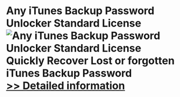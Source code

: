 # Any iTunes Backup Password Unlocker Standard License<br />![Any iTunes Backup Password Unlocker Standard License](https://mycommerce.akamaized.net/api/pimages/P300996009/BIG/300996009.PNG)<br />Quickly Recover Lost or forgotten iTunes Backup Password<br />[>> Detailed information](https://secure.shareit.com/shareit/product.html?productid=300996009&affiliateid=200057808)